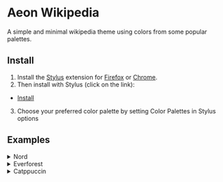 # Aeon Wikipedia

A simple and minimal wikipedia theme using colors from some popular palettes.

## Install
1. Install the [Stylus](https://github.com/openstyles/stylus) extension for [Firefox](https://addons.mozilla.org/en-US/firefox/addon/styl-us/) or [Chrome](https://chrome.google.com/webstore/detail/stylus/clngdbkpkpeebahjckkjfobafhncgmne?hl=en).
2. Then install with Stylus (click on the link):
- [Install](https://github.com/aeon-tia/aeon-wikipedia-theme/raw/main/src/aeon-wikipedia.user.css)
3. Choose your preferred color palette by setting Color Palettes in Stylus options


## Examples

<details>
  <summary>Nord</summary>
  
  Dark            |  Light
  |-------------------------|-------------------------|
  ![image](https://user-images.githubusercontent.com/33649177/216521881-d6ba6ad8-73d8-4d19-9595-3cb54a8f148e.png) | ![image](https://user-images.githubusercontent.com/33649177/216521951-fea68ca6-4988-48b5-b5ef-8f2d437a619b.png)
</details>

<details>
  <summary>Everforest</summary>
  
  Dark            |  Light
  |-------------------------|-------------------------|
  ![image](https://user-images.githubusercontent.com/33649177/216522701-1ca9ef96-0b33-4d0e-a7e4-bd577babb97c.png) | ![image](https://user-images.githubusercontent.com/33649177/216522793-f0ca91f4-e10e-42de-963f-29ed242d6e14.png)
</details>

<details>
  <summary>Catppuccin</summary>
  
  Frappe            |  Latte
  |-------------------------|-------------------------|
  ![image](https://user-images.githubusercontent.com/33649177/216522837-cdb109e7-8b6b-4466-b47e-a0d6af2e260c.png) | ![image](https://user-images.githubusercontent.com/33649177/216522911-2f5be2a9-b41e-4373-b4da-fd24520ac6d4.png)
</details>
